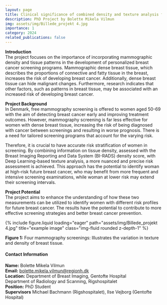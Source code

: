 ```yaml
---
layout: page
title: Clinical significance of combined density and texture analysis for stratifying the risk breast cancer in screening
description: PhD Project by Bolette Mikela Vilmun
img: assets/img/Billede_projekt 4.jpg
importance: 1
category: 2024
related_publications: false
---
```


**Introduction**<br>
The project focuses on the importance of incorporating mammographic density and tissue patterns in the development of personalized breast cancer screening programs. Mammographic dense breast tissue, which describes the proportions of connective and fatty tissue in the breast, increases the risk of developing breast cancer. Additionally, dense breast tissue can hide malignant changes. Furthermore, research indicates that other factors, such as patterns in breast tissue, may be associated with an increased risk of developing breast cancer.<br>

**Project Background**<br>
In Denmark, free mammography screening is offered to women aged 50-69 with the aim of detecting breast cancer early and improving treatment outcomes. However, mammography screening is far less effective for women with dense breast tissue, increasing the risk of being diagnosed with cancer between screenings and resulting in worse prognosis. There is a need for tailored screening programs that account for the varying risk.<br>

Therefore, it is crucial to have accurate risk stratification of women in screening. By combining information on tissue density, assessed with the Breast Imaging Reporting and Data System (BI-RADS) density score, with Deep Learning-based texture analysis, a more nuanced and precise risk assessment is achieved. This approach has the potential to identify woman at high-risk future breast cancer, who may benefit from more frequent and intensive screening examinations, while woman at lower risk may extend their screening intervals.
<br>

**Project Potential**<br>
The project aims to enhance the understanding of how these two measurements can be utilized to identify women with different risk profiles for future breast cancer. The results have the potential to contribute to more effective screening strategies and better breast cancer prevention.<br>

    
<div class="row">
    <div class="col-sm mt-5 mt-md-0"> <!-- Tilføjet mere mellemrum her -->
        {% include figure.liquid loading="eager" path="assets/img/Billede_projekt 4.jpg" title="example image" class="img-fluid rounded z-depth-1" %}
    </div>
</div>
<div class="caption">
    <p><strong>Figure 1:</strong> Four mammography screenings: Illustrates the variation in texture and density of breast tissue.</p>
</div>

<div class="row justify-content-center mt-5">
    <div class="col-md-6 mt-3">
        <div class="contact-box p-3 border rounded shadow-sm">
            <h4 class="small-header">Contact Information</h4>    
            <div class="contact-item">
                <strong>Name:</strong>
                <span>Bolette Mikela Vilmun</span>
            </div>
            <div class="contact-item">
                <strong>Email:</strong>
                <span><a href="mailto:bolette.mikela.vilmun@regionh.dk">bolette.mikela.vilmun@regionh.dk</a></span>
            </div>
            <div class="contact-item">
                <strong>Location:</strong>
                <span>Department of Breast Imaging, Gentofte Hospital<br>
Department of Radiology and Scanning, Rigshospitalet
</span>
            </div>
            <div class="contact-item">
                <strong>Position:</strong>
                <span>PhD Student</span>
            </div>
            <div class="contact-item">
                <strong>Supervisors</strong>
                <span>Michael Bachmann (Rigshospitalet), Ilse Vejborg (Gentofte Hospital)</span>
        </div>
    </div>
</div>


<link rel="stylesheet" href="css/custom.css">
